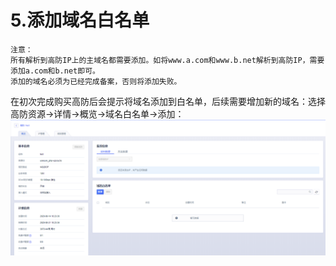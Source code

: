 

# 5.添加域名白名单
  
    注意：
    所有解析到高防IP上的主域名都需要添加。如将www.a.com和www.b.net解析到高防IP，需要添加a.com和b.net即可。
    添加的域名必须为已经完成备案，否则将添加失败。

在初次完成购买高防后会提示将域名添加到白名单，后续需要增加新的域名：选择高防资源-\>详情-\>概览-\>域名白名单-\>添加：
![](/images/uads/opintro/addDomain.png)
